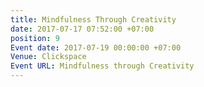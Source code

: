 ```yaml
---
title: Mindfulness Through Creativity
date: 2017-07-17 07:52:00 +07:00
position: 9
Event date: 2017-07-19 00:00:00 +07:00
Venue: Clickspace
Event URL: Mindfulness through Creativity
---
```


